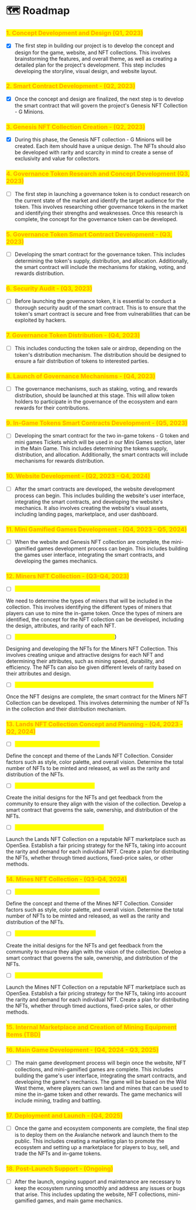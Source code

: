 # 🗺 Roadmap

### <mark style="color:orange;">1. Concept Development and Design (Q1, 2023)</mark>

* [x] The first step in building our project is to develop the concept and design for the game, website, and NFT collections. This involves brainstorming the features, and overall theme, as well as creating a detailed plan for the project's development. This step includes developing the storyline, visual design, and website layout.

### <mark style="color:orange;">2. Smart Contract Development - (Q2, 2023)</mark>

* [x] Once the concept and design are finalized, the next step is to develop the smart contract that will govern the project's Genesis NFT Collection - G Minions.

### <mark style="color:orange;">3. Genesis NFT Collection Creation - (Q2, 2023)</mark>

* [x] During this phase, the Genesis NFT collection - G Minions will be created. Each item should have a unique design. The NFTs should also be developed with rarity and scarcity in mind to create a sense of exclusivity and value for collectors.

### <mark style="color:orange;">4. Governance Token Research and Concept Development (Q3, 2023)</mark>

* [ ] The first step in launching a governance token is to conduct research on the current state of the market and identify the target audience for the token. This involves researching other governance tokens in the market and identifying their strengths and weaknesses. Once this research is complete, the concept for the governance token can be developed.

### <mark style="color:orange;">5. Governance Token Smart Contract Development - (Q3, 2023)</mark>

* [ ] Developing the smart contract for the governance token. This includes determining the token's supply, distribution, and allocation. Additionally, the smart contract will include the mechanisms for staking, voting, and rewards distribution.

### <mark style="color:orange;">6. Security Audit - (Q3, 2023)</mark>

* [ ] Before launching the governance token, it is essential to conduct a thorough security audit of the smart contract. This is to ensure that the token's smart contract is secure and free from vulnerabilities that can be exploited by hackers.

### <mark style="color:orange;">7. Governance Token Distribution - (Q4, 2023)</mark>

* [ ] This includes conducting the token sale or airdrop, depending on the token's distribution mechanism. The distribution should be designed to ensure a fair distribution of tokens to interested parties.

### <mark style="color:orange;">8. Launch of Governance Mechanisms - (Q4, 2023)</mark>

* [ ] The governance mechanisms, such as staking, voting, and rewards distribution, should be launched at this stage. This will allow token holders to participate in the governance of the ecosystem and earn rewards for their contributions.

### <mark style="color:orange;">9. In-Game Tokens Smart Contracts Development - (Q5, 2023)</mark>

* [ ] Developing the smart contract for the two in-game tokens - G token and mini games Tickets which will be used  in our Mini Games section, later in the Main Game. This includes determining the tokens supply, distribution, and allocation. Additionally, the smart contracts will include mechanisms for rewards distribution.

### <mark style="color:orange;">10. Website Development - (Q2, 2023 - Q4, 2024)</mark>

* [ ] After the smart contracts are developed, the website development process can begin. This includes building the website's user interface, integrating the smart contracts, and developing the website's mechanics. It also involves creating the website's visual assets, including landing pages, marketplace, and user dashboard.

### <mark style="color:orange;">11. Mini Gamified Games Development - (Q4, 2023 - Q5, 2024)</mark>

* [ ] When the website and Genesis NFT collection are complete, the mini-gamified games development process can begin. This includes building the games user interface, integrating the smart contracts, and developing the games mechanics.

### <mark style="color:orange;">12. Miners NFT Collection - (Q3-Q4, 2023)</mark>

* [ ] <mark style="color:yellow;">Concept Development - (Q3, 2023)</mark>

We need to determine the types of miners that will be included in the collection. This involves identifying the different types of miners that players can use to mine the in-game token. Once the types of miners are identified, the concept for the NFT collection can be developed, including the design, attributes, and rarity of each NFT.

* [ ] <mark style="color:yellow;">Design and Development - (Q3-Q4, 2023</mark>)

Designing and developing the NFTs for the Miners NFT Collection. This involves creating unique and attractive designs for each NFT and determining their attributes, such as mining speed, durability, and efficiency. The NFTs can also be given different levels of rarity based on their attributes and design.

* [ ] <mark style="color:yellow;">Smart Contract Development and Launching - (Q4, 2023)</mark>

Once the NFT designs are complete, the smart contract for the Miners NFT Collection can be developed. This involves determining the number of NFTs in the collection and their distribution mechanism.

### <mark style="color:orange;">13. Lands NFT Collection Concept and Planning - (Q4, 2023 - Q2, 2024)</mark>

* [ ] <mark style="color:yellow;">Concept and Planning - (Q4, 2023)</mark>

Define the concept and theme of the Lands NFT Collection. Consider factors such as style, color palette, and overall vision. Determine the total number of NFTs to be minted and released, as well as the rarity and distribution of the NFTs.

* [ ] <mark style="color:yellow;">Design and Creation - (Q1, 2024)</mark>

Create the initial designs for the NFTs and get feedback from the community to ensure they align with the vision of the collection. Develop a smart contract that governs the sale, ownership, and distribution of the NFTs.

* [ ] <mark style="color:yellow;">Launch and Distribution - (Q2, 2024)</mark>

Launch the Lands NFT Collection on a reputable NFT marketplace such as OpenSea. Establish a fair pricing strategy for the NFTs, taking into account the rarity and demand for each individual NFT. Create a plan for distributing the NFTs, whether through timed auctions, fixed-price sales, or other methods.

### <mark style="color:orange;">14. Mines NFT Collection - (Q3-Q4, 2024)</mark>

* [ ] <mark style="color:yellow;">Concept and Planning - (Q3, 2024)</mark>

Define the concept and theme of the Mines NFT Collection. Consider factors such as style, color palette, and overall vision. Determine the total number of NFTs to be minted and released, as well as the rarity and distribution of the NFTs.

* [ ] <mark style="color:yellow;">Design and Creation - (Q4, 2024)</mark>

Create the initial designs for the NFTs and get feedback from the community to ensure they align with the vision of the collection. Develop a smart contract that governs the sale, ownership, and distribution of the NFTs.

* [ ] <mark style="color:yellow;">Launch and Distribution - (Q1, 2025)</mark>

Launch the Mines NFT Collection on a reputable NFT marketplace such as OpenSea. Establish a fair pricing strategy for the NFTs, taking into account the rarity and demand for each individual NFT. Create a plan for distributing the NFTs, whether through timed auctions, fixed-price sales, or other methods.

### <mark style="color:orange;">15. Internal Marketplace and Creation of Mining Equipment Items (TBD)</mark>



### <mark style="color:orange;">16. Main Game Development - (Q4, 2024 - Q3, 2025)</mark>

* [ ] The main game development process will begin once the website, NFT collections, and mini-gamified games are complete. This includes building the game's user interface, integrating the smart contracts, and developing the game's mechanics. The game will be based on the Wild West theme, where players can own land and mines that can be used to mine the in-game token and other rewards. The game mechanics will include mining, trading and battling.

### <mark style="color:orange;">17. Deployment and Launch - (Q4, 2025)</mark>

* [ ] Once the game and ecosystem components are complete, the final step is to deploy them on the Avalanche network and launch them to the public. This includes creating a marketing plan to promote the ecosystem and setting up a marketplace for players to buy, sell, and trade the NFTs and in-game tokens.

### <mark style="color:orange;">18. Post-Launch Support - (Ongoing)</mark>

* [ ] After the launch, ongoing support and maintenance are necessary to keep the ecosystem running smoothly and address any issues or bugs that arise. This includes updating the website, NFT collections, mini-gamified games, and main game mechanics.
